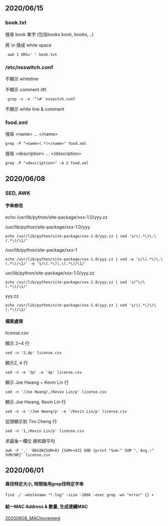 ## 2020/06/15

### book.txt

搜尋 book 單字 (包括books book, books, ..)

將 \n 換成 white space

`  awk 1 ORS=' ' book.txt `

### /etc/nsswitch.conf

不顯示 whiteline

不顯示 comment (#)

`  grep -v -e '^\#' nsswitch.conf `

不顯示 white line  & comment

### food.xml

搜尋 \<name> ... \</name>

` grep -P "<name>(.*)</name>" food.xml `

搜尋 \<description> ... \</description>

` grep -P "<description>" -A 2 food.xml `

## 2020/06/08

### SED, AWK

#### 字串修改

echo /usr/lib/python/site-package/xxx-1.0/yyy.zz

/usr/lib/python/site-package/xxx-1.0/yyy

` echo /usr/lib/python/site-package/xxx-1.0/yyy.zz | sed 's/\(.*\)\.\(.*\)/\1/' `

/usr/lib/python/site-package/xxx-1

` echo /usr/lib/python/site-package/xxx-1.0/yyy.zz | sed -e 's/\(.*\)\.\(.*\)/\1/' -e 's/\(.*\)\.\(.*\)/\1/' `

usr/lib/python/site-package/xxx-1.0/yyy.zz

`echo /usr/lib/python/site-package/xxx-1.0/yyy.zz | sed 's/^\/\(.*\)/\1/' `

yyy.zz

` echo /usr/lib/python/site-package/xxx-1.0/yyy.zz | sed 's/\(.*\)\/\(.*\)/\2/ `

#### 檔案處理

license.csv

顯示 2~4 行

` sed -n '2,4p' license.csv `

顯示2, 4 行

` sed -n -e '2p' -e '4p' license.csv `

顯示 Joe Hwang ~ Kevin Lin 行

` sed -n '/Joe Hwang/,/Kevin Lin/p' license.csv `

顯示 Joe Hwang, Kevin Lin 行

` sed -n -e '/Joe Hwang/p' -e '/Kevin Lin/p' license.csv `

從頭顯示到 Tim Cheng 行

` sed -n '1,/Kevin Lin/p' license.csv `

求最後一欄位 總和跟平均

` awk -F ',' 'BEGIN{SUM=0} {SUM+=$3} END {print "Sum:" SUM ", Avg.:" SUM/NR}' license.csv `

## 2020/06/01

#### 尋找特定大小, 時間後用grep找特定字串

  `find ./ -wholename "*.log" -size -100k -exec grep -wn "error" {} +`

#### 給一MAC Address & 數量, 生成連續MAC

[20200608_MACIncrement](./20200608_MACIncrement.sh)
